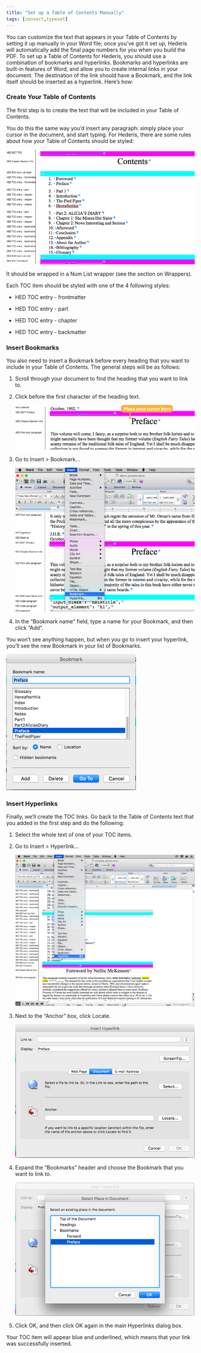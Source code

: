 ```yaml
---
title: "Set up a Table of Contents Manually"
tags: [convert,typeset]
---
```

 
<html><body><section data-type="chapter" class="hsecchapter" data-hederis-type="hsecchapter" id="setup-a-toc" data-pi-attrs="id: setup-a-toc; data-tags: convert,typeset;" role="doc-chapter" data-tags="convert,typeset" data-author-name=" " data-book-title=" " title="Set up a Table of Contents Manually"><p class="hblkp" data-hederis-type="hblkp" id="pyItYFL6u">You can customize the text that appears in your Table of Contents by setting it up manually in your Word file; once you&#8217;ve got it set up, Hederis will automatically add the final page numbers for you when you build the PDF. To set up a Table of Contents for Hederis, you should use a combination of bookmarks and hyperlinks. Bookmarks and hyperlinks are built-in features of Word, and allow you to create internal links in your document. The destination of the link should have a Bookmark, and the link itself should be inserted as a hyperlink. Here&#8217;s how:</p><section class="hwprsubsection" data-hederis-type="hwprsubsection" id="pCQtTCTSD" data-type="subsection" title="Create Your Table of Contents"><h1 data-hederis-type="hblktitle" class="hblktitle" id="pEBrxlNXM">Create Your Table of Contents</h1><p class="hblkp" data-hederis-type="hblkp" id="p9qn9FwaH">The first step is to create the text that will be included in your Table of Contents.</p><p class="hblkp" data-hederis-type="hblkp" id="pCUVJGiRk">You do this the same way you&#8217;d insert any paragraph: simply place your cursor in the document, and start typing. For Hederis, there are some rules about how your Table of Contents should be styled:</p><img data-hederis-type="hblkimg" class="hblkimg" id="pfCfcf9TK" src="/images/toc0_1.png" data-img-src="/images/toc0_1.png"/><p class="hblkp" data-hederis-type="hblkp" id="p57pMpYrA">It should be wrapped in a Num List wrapper (see the section on Wrappers).</p><p class="hblkp" data-hederis-type="hblkp" id="pSwl6JshT">Each TOC item should be styled with one of the 4 following styles:</p><ul class="hwprbulletlist" data-hederis-type="hwprbulletlist" id="p7Um09rCT"><li class="hblkuli" data-hederis-type="hblkuli" id="liRRo2yaoG"><p class="hblkuli" data-hederis-type="hblklip" id="pnOshFK2a">HED TOC entry - frontmatter</p></li><li class="hblkuli" data-hederis-type="hblkuli" id="liLJP3HRaX"><p class="hblkuli" data-hederis-type="hblklip" id="pzUwk1eRD">HED TOC entry - part</p></li><li class="hblkuli" data-hederis-type="hblkuli" id="lilL7IRSem"><p class="hblkuli" data-hederis-type="hblklip" id="pwbGmJ4fb">HED TOC entry - chapter</p></li><li class="hblkuli" data-hederis-type="hblkuli" id="liVffG5o2Q"><p class="hblkuli" data-hederis-type="hblklip" id="pYfGghmff">HED TOC entry - backmatter</p></li></ul></section><section class="hwprsubsection" data-hederis-type="hwprsubsection" id="pbietkQYS" data-type="subsection" title="Insert Bookmarks"><h1 data-hederis-type="hblktitle" class="hblktitle" id="pHxV9urdg">Insert Bookmarks</h1><p class="hblkp" data-hederis-type="hblkp" id="p6UjdLgyU">You also need to insert a Bookmark before every heading that you want to include in your Table of Contents. The general steps will be as follows:</p><ol class="hwprnumlist" data-hederis-type="hwprnumlist" id="pLOyxX45r"><li class="hblkoli" data-hederis-type="hblkoli" id="livQG03jEv"><p class="hblkoli" data-hederis-type="hblklip" id="p1136BMaZ">Scroll through your document to find the heading that you want to link to.</p></li><li class="hblkoli" data-hederis-type="hblkoli" id="liLQBhJuMH"><p class="hblkoli" data-hederis-type="hblklip" id="pl873y3os">Click before the first character of the heading text.</p><img data-hederis-type="hblkimg" class="hblkimg" id="pZxulfZ5x" src="/images/toc1_1.png" data-img-src="/images/toc1_1.png"/></li><li class="hblkoli" data-hederis-type="hblkoli" id="liVLIPGEvP"><p class="hblkoli" data-hederis-type="hblklip" id="p0T4VjIkJ">Go to Insert &gt; Bookmark&#8230;</p><img data-hederis-type="hblkimg" class="hblkimg" id="pWV0FgAiA" src="/images/toc1_2.png" data-img-src="/images/toc1_2.png"/></li><li class="hblkoli" data-hederis-type="hblkoli" id="liHGu6NUfH"><p class="hblkoli" data-hederis-type="hblklip" id="pOfD2MxSp">In the &#8220;Bookmark name&#8221; field, type a name for your Bookmark, and then click &#8220;Add&#8221;.</p></li></ol><p class="hblkp" data-hederis-type="hblkp" id="pQ7QxfIAK">You won&#8217;t see anything happen, but when you go to insert your hyperlink, you&#8217;ll see the new Bookmark in your list of Bookmarks.</p><img data-hederis-type="hblkimg" class="hblkimg" id="pNVDmMfSf" src="/images/toc1_3.png" data-img-src="/images/toc1_3.png"/></section><section class="hwprsubsection" data-hederis-type="hwprsubsection" id="p9TXTSWRV" data-type="subsection" title="Insert Hyperlinks"><h1 data-hederis-type="hblktitle" class="hblktitle" id="prNodKtyL">Insert Hyperlinks</h1><p class="hblkp" data-hederis-type="hblkp" id="puyrn0gx1">Finally, we&#8217;ll create the TOC links. Go back to the Table of Contents text that you added in the first step and do the following:</p><ol class="hwprnumlist" data-hederis-type="hwprnumlist" id="pEFVuTC7q"><li class="hblkoli" data-hederis-type="hblkoli" id="liu7xv5hAE"><p class="hblkoli" data-hederis-type="hblklip" id="p2KsGKpbW">Select the whole text of one of your TOC items.</p></li><li class="hblkoli" data-hederis-type="hblkoli" id="liq9K3N0Ph"><p class="hblkoli" data-hederis-type="hblklip" id="pBX6w2j2L">Go to Insert &gt; Hyperlink&#8230;</p><img data-hederis-type="hblkimg" class="hblkimg" id="pChD0OGJg" src="/images/hyperlink1.png" data-img-src="/images/hyperlink1.png"/></li><li class="hblkoli" data-hederis-type="hblkoli" id="liWASmI0Ab"><p class="hblkoli" data-hederis-type="hblklip" id="peY2GuE6x">Next to the &#8220;Anchor&#8221; box, click Locate.</p><img data-hederis-type="hblkimg" class="hblkimg" id="pD4bKqXuI" src="/images/hyperlink2.png" data-img-src="/images/hyperlink2.png"/></li><li class="hblkoli" data-hederis-type="hblkoli" id="li0UXUTOT8"><p class="hblkoli" data-hederis-type="hblklip" id="pkFk0M257">Expand the &#8220;Bookmarks&#8221; header and choose the Bookmark that you want to link to.</p><img data-hederis-type="hblkimg" class="hblkimg" id="peqSRLE2f" src="/images/hyperlink4.png" data-img-src="/images/hyperlink4.png"/></li><li class="hblkoli" data-hederis-type="hblkoli" id="liNy7hX2sA"><p class="hblkoli" data-hederis-type="hblklip" id="p0bA5ZAll">Click OK, and then click OK again in the main Hyperlinks dialog box.</p></li></ol><p class="hblkp" data-hederis-type="hblkp" id="pYZKJ4Sm8">Your TOC item will appear blue and underlined, which means that your link was successfully inserted.</p></section></section></body></html>
